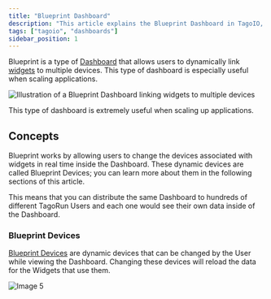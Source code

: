 ```yaml
---
title: "Blueprint Dashboard"
description: "This article explains the Blueprint Dashboard in TagoIO, describing how it links widgets to multiple devices for scalable applications and introduces the core concept of Blueprint Devices."
tags: ["tagoio", "dashboards"]
sidebar_position: 1
---
```

Blueprint is a type of [Dashboard](/docs/tagoio/dashboards/) that allows users to dynamically link [widgets](/docs/tagoio/widgets/) to multiple devices. This type of dashboard is especially useful when scaling applications.

![Illustration of a Blueprint Dashboard linking widgets to multiple devices](/docs_imagem/tagoio/blueprint-dashboard-2.gif)

This type of dashboard is extremely useful when scaling up applications.

## Concepts

Blueprint works by allowing users to change the devices associated with widgets in real time inside the Dashboard. These dynamic devices are called Blueprint Devices; you can learn more about them in the following sections of this article.

This means that you can distribute the same Dashboard to hundreds of different TagoRun Users and each one would see their own data inside of the Dashboard.

### Blueprint Devices

[Blueprint Devices](/docs/tagoio/devices/blueprint-devices-entities.md) are dynamic devices that can be changed by the User while viewing the Dashboard. Changing these devices will reload the data for the Widgets that use them.

![Image 5](/docs_imagem/tagoio/1592330671692-dtA.png)
